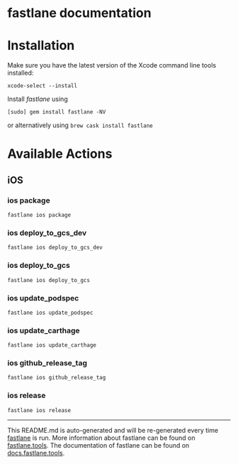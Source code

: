 fastlane documentation
================
# Installation

Make sure you have the latest version of the Xcode command line tools installed:

```
xcode-select --install
```

Install _fastlane_ using
```
[sudo] gem install fastlane -NV
```
or alternatively using `brew cask install fastlane`

# Available Actions
## iOS
### ios package
```
fastlane ios package
```

### ios deploy_to_gcs_dev
```
fastlane ios deploy_to_gcs_dev
```

### ios deploy_to_gcs
```
fastlane ios deploy_to_gcs
```

### ios update_podspec
```
fastlane ios update_podspec
```

### ios update_carthage
```
fastlane ios update_carthage
```

### ios github_release_tag
```
fastlane ios github_release_tag
```

### ios release
```
fastlane ios release
```


----

This README.md is auto-generated and will be re-generated every time [fastlane](https://fastlane.tools) is run.
More information about fastlane can be found on [fastlane.tools](https://fastlane.tools).
The documentation of fastlane can be found on [docs.fastlane.tools](https://docs.fastlane.tools).
